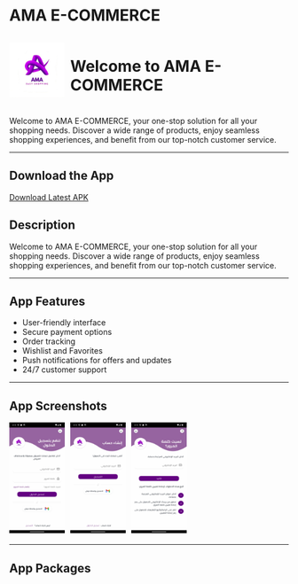 # AMA E-COMMERCE

<div style="display: flex; align-items: center; margin-bottom: 20px;">
    <img src="assets\icons\appicon.png" height="100" width="100" style="vertical-align: middle; margin-right: 10px;"/>
    <h1 style="font-size: 28px;">Welcome to AMA E-COMMERCE</h1>
</div>

Welcome to AMA E-COMMERCE, your one-stop solution for all your shopping needs. Discover a wide range of products, enjoy seamless shopping experiences, and benefit from our top-notch customer service.

---
## Download the App

[Download Latest APK](https://github.com/abdo6400/ama-E-commerce/actions/runs/{latest_run_id}/artifacts)



## Description

Welcome to AMA E-COMMERCE, your one-stop solution for all your shopping needs. Discover a wide range of products, enjoy seamless shopping experiences, and benefit from our top-notch customer service.

---

## App Features

- User-friendly interface
- Secure payment options
- Order tracking
- Wishlist and Favorites
- Push notifications for offers and updates
- 24/7 customer support

---

## App Screenshots

<div style="display: flex; align-items: center; margin-bottom: 20px;">
    <img src="screenshots\1.png" height="200" width="100" style="vertical-align: middle; margin-right: 10px;"/>
    <img src="screenshots\2.png" height="200" width="100" style="vertical-align: middle; margin-right: 10px;"/>
    <img src="screenshots\3.png" height="200" width="100" style="vertical-align: middle; margin-right: 10px;"/>
</div>

---

## App Packages


